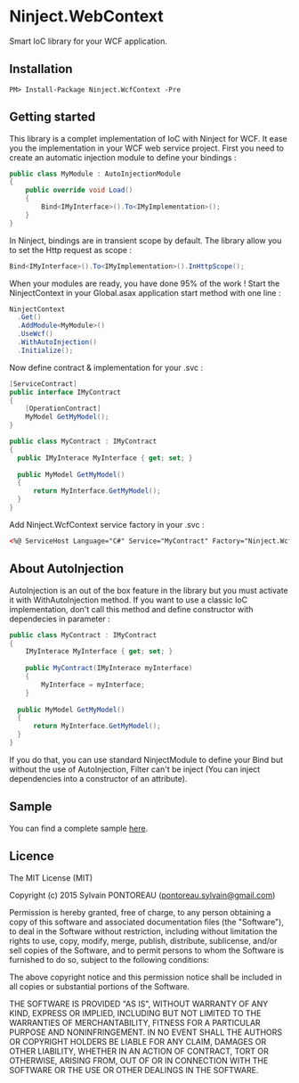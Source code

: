 Ninject.WebContext
=======

Smart IoC library for your WCF application.


## Installation

```
PM> Install-Package Ninject.WcfContext -Pre
```


## Getting started

This library is a complet implementation of IoC with Ninject for WCF. It ease you the implementation in your WCF web service project.
First you need to create an automatic injection module to define your bindings :

```csharp
public class MyModule : AutoInjectionModule
{
	public override void Load()
	{
		Bind<IMyInterface>().To<IMyImplementation>();
	}
}
```

In Ninject, bindings are in transient scope by default. The library allow you to set the Http request as scope :

```csharp
Bind<IMyInterface>().To<IMyImplementation>().InHttpScope();
```

When your modules are ready, you have done 95% of the work ! Start the NinjectContext in your Global.asax application start method with one line :

```csharp
NinjectContext
  .Get()
  .AddModule<MyModule>()
  .UseWcf()
  .WithAutoInjection()
  .Initialize();
```

Now define contract & implementation for your .svc :

```csharp
[ServiceContract]
public interface IMyContract
{
    [OperationContract]
    MyModel GetMyModel();
}
```

```csharp
public class MyContract : IMyContract
{
  public IMyInterace MyInterface { get; set; }
  
  public MyModel GetMyModel()
  {
      return MyInterface.GetMyModel();
  }
}
```

Add Ninject.WcfContext service factory in your .svc :

```xml
<%@ ServiceHost Language="C#" Service="MyContract" Factory="Ninject.WcfContext.NinjectServiceHostFactory" %>
```


## About AutoInjection

AutoInjection is an out of the box feature in the library but you must activate it with WithAutoInjection method. If you want to use a classic IoC implementation, don't call this method and define constructor with dependecies in parameter :

```csharp
public class MyContract : IMyContract
{
	IMyInterace MyInterface { get; set; }
	
	public MyContract(IMyInterace myInterface)
	{
		MyInterface = myInterface;
	}
	
  public MyModel GetMyModel()
  {
      return MyInterface.GetMyModel();
  }
}
```

If you do that, you can use standard NinjectModule to define your Bind but without the use of AutoInjection, Filter can't be inject (You can inject dependencies into a constructor of an attribute).


## Sample

You can find a complete sample [here](https://github.com/Vtek/Ninject.CoreContext.Samples/tree/master/src/WcfContextSample).


## Licence

The MIT License (MIT)

Copyright (c) 2015 Sylvain PONTOREAU (pontoreau.sylvain@gmail.com)

Permission is hereby granted, free of charge, to any person obtaining a copy of
this software and associated documentation files (the "Software"), to deal in
the Software without restriction, including without limitation the rights to
use, copy, modify, merge, publish, distribute, sublicense, and/or sell copies of
the Software, and to permit persons to whom the Software is furnished to do so,
subject to the following conditions:

The above copyright notice and this permission notice shall be included in all
copies or substantial portions of the Software.

THE SOFTWARE IS PROVIDED "AS IS", WITHOUT WARRANTY OF ANY KIND, EXPRESS OR
IMPLIED, INCLUDING BUT NOT LIMITED TO THE WARRANTIES OF MERCHANTABILITY, FITNESS
FOR A PARTICULAR PURPOSE AND NONINFRINGEMENT. IN NO EVENT SHALL THE AUTHORS OR
COPYRIGHT HOLDERS BE LIABLE FOR ANY CLAIM, DAMAGES OR OTHER LIABILITY, WHETHER
IN AN ACTION OF CONTRACT, TORT OR OTHERWISE, ARISING FROM, OUT OF OR IN
CONNECTION WITH THE SOFTWARE OR THE USE OR OTHER DEALINGS IN THE SOFTWARE.
